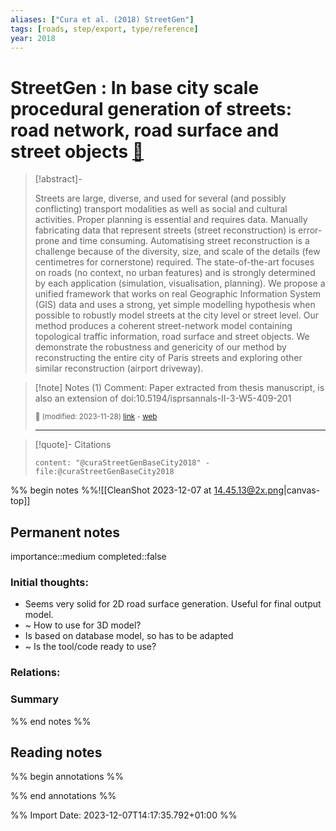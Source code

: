 ```yaml
---
aliases: ["Cura et al. (2018) StreetGen"]
tags: [roads, step/export, type/reference]
year: 2018
---
```

# StreetGen : In base city scale procedural generation of streets: road network, road surface and street objects [📖](zotero://select/library/items/BW6YMKII)

> [!abstract]-
> 
> Streets are large, diverse, and used for several (and possibly conflicting) transport modalities as well as social and cultural activities. Proper planning is essential and requires data. Manually fabricating data that represent streets (street reconstruction) is error-prone and time consuming. Automatising street reconstruction is a challenge because of the diversity, size, and scale of the details (few centimetres for cornerstone) required. The state-of-the-art focuses on roads (no context, no urban features) and is strongly determined by each application (simulation, visualisation, planning). We propose a unified framework that works on real Geographic Information System (GIS) data and uses a strong, yet simple modelling hypothesis when possible to robustly model streets at the city level or street level. Our method produces a coherent street-network model containing topological traffic information, road surface and street objects. We demonstrate the robustness and genericity of our method by reconstructing the entire city of Paris streets and exploring other similar reconstruction (airport driveway).
> 


> [!note] Notes (1)
> Comment: Paper extracted from thesis manuscript, is also an extension of doi:10.5194/isprsannals-II-3-W5-409-201
> 
> <small>📝️ (modified: 2023-11-28) [link](zotero://select/library/items/D8B499JM) - [web](http://zotero.org/users/12121940/items/D8B499JM)</small>
>  
> ---

> [!quote]- Citations
> 
> ```query
> content: "@curaStreetGenBaseCity2018" -file:@curaStreetGenBaseCity2018
> ```

%% begin notes %%![[CleanShot 2023-12-07 at 14.45.13@2x.png|canvas-top]]
## Permanent notes
importance::medium
completed::false
### Initial thoughts:
- Seems very solid for 2D road surface generation. Useful for final output model.
- ~ How to use for 3D model?
- Is based on database model, so has to be adapted
- ~ Is the tool/code ready to use?

### Relations:


### Summary


%% end notes %%
## Reading notes
%% begin annotations %%

%% end annotations %%



%% Import Date: 2023-12-07T14:17:35.792+01:00 %%
